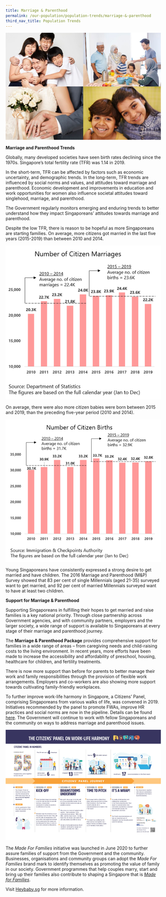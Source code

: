 ```yaml
---
title: Marriage & Parenthood
permalink: /our-population/population-trends/marriage-&-parenthood
third_nav_title: Population Trends
---
```


![Family collage](/images/stock-image-19.JPG)

**Marriage and Parenthood Trends**

Globally, many developed societies have seen birth rates declining since the 1970s. Singapore’s total fertility rate (TFR)  was 1.14 in 2019.

In the short-term, TFR can be affected by factors such as economic uncertainty, and demographic trends. In the long-term, TFR trends are influenced by social norms and values, and attitudes toward marriage and parenthood. Economic development and improvements in education and work opportunities for women also influence societal attitudes toward singlehood, marriage, and parenthood. 

The Government regularly monitors emerging and enduring trends to better understand how they impact Singaporeans’ attitudes towards marriage and parenthood.
 
Despite the low TFR, there is reason to be hopeful as more Singaporeans are starting families. On average, more citizens got married in the last five years (2015-2019) than between 2010 and 2014.

![Citizen marriages chart](/images/Citizens-marriages-chart.png)

On average, there were also more citizen babies were born between 2015 and 2019, than the preceding five-year period (2010 and 2014).

![Citizen births chart](/images/Citizens-births-chart.png)
  
Young Singaporeans have consistently expressed a strong desire to get married and have children. The 2016 Marriage and Parenthood (M&P) Survey showed that 83 per cent of single Millennials (aged 21-35) surveyed want to get married, and 92 per cent of married Millennials surveyed want to have at least two children.

**Support for Marriage & Parenthood**

Supporting Singaporeans in fulfilling their hopes to get married and raise families is a key national priority. Through close partnership across Government agencies, and with community partners, employers and the larger society, a wide range of support is available to Singaporeans at every stage of their marriage and parenthood journey. 

The **Marriage & Parenthood Package** provides comprehensive support for families in a wide range of areas – from caregiving needs and child-raising costs to the living environment. In recent years, more efforts have been made to increase the accessibility and affordability of preschool, housing, healthcare for children, and fertility treatments. 

There is now more support than before for parents to better manage their work and family responsibilities through the provision of flexible work arrangements. Employers and co-workers are also showing more support towards cultivating family-friendly workplaces. 

To further improve work-life harmony in Singapore, a Citizens’ Panel, comprising Singaporeans from various walks of life, was convened in 2019. Initiatives recommended by the panel to promote FWAs, improve HR practices and social norms are now in the pipeline. Details can be found [here](https://www.ideas.gov.sg/public/CitizensPanel_WorkLifeHarmony). The Government will continue to work with fellow Singaporeans and the community on ways to address marriage and parenthood issues.

![Citizens' Panel infographic](/images/CP-2019-infographic.jpg)

The *Made For Families* initiative was launched in June 2020 to further assure families of support from the Government and the community. Businesses, organisations and community groups can adopt the *Made For Families* brand mark to identify themselves as promoting the value of family in our society. Government programmes that help couples marry, start and bring up their families also contribute to shaping a Singapore that is [*Made for Families*](https://www.go.gov.sg/MadeForFamilies). 

Visit [Heybaby.sg](https://www.heybaby.sg) for more information.
